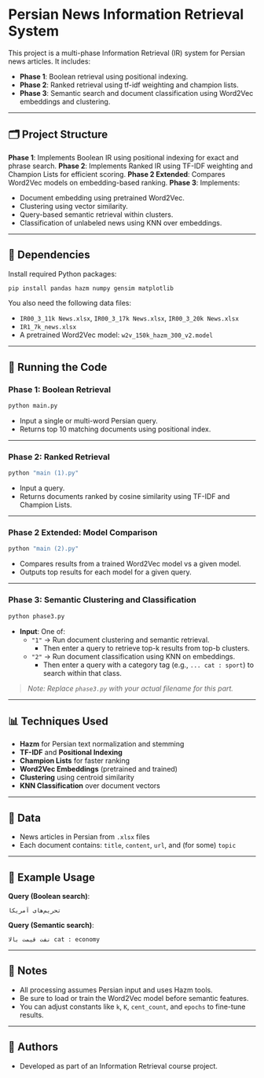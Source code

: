 # Persian News Information Retrieval System

This project is a multi-phase Information Retrieval (IR) system for Persian news articles. It includes:
- **Phase 1**: Boolean retrieval using positional indexing.
- **Phase 2**: Ranked retrieval using tf-idf weighting and champion lists.
- **Phase 3**: Semantic search and document classification using Word2Vec embeddings and clustering.

---

## 🗂 Project Structure

**Phase 1**: Implements Boolean IR using positional indexing for exact and phrase search.
**Phase 2**: Implements Ranked IR using TF-IDF weighting and Champion Lists for efficient scoring.
**Phase 2 Extended**: Compares Word2Vec models on embedding-based ranking.
**Phase 3**:  Implements:
  - Document embedding using pretrained Word2Vec.
  - Clustering using vector similarity.
  - Query-based semantic retrieval within clusters.
  - Classification of unlabeled news using KNN over embeddings.

---

## 🧠 Dependencies

Install required Python packages:

```bash
pip install pandas hazm numpy gensim matplotlib
```

You also need the following data files:
- `IR00_3_11k News.xlsx`, `IR00_3_17k News.xlsx`, `IR00_3_20k News.xlsx`
- `IR1_7k_news.xlsx`
- A pretrained Word2Vec model: `w2v_150k_hazm_300_v2.model`

---

## 🚀 Running the Code

### Phase 1: Boolean Retrieval

```bash
python main.py
```
- Input a single or multi-word Persian query.
- Returns top 10 matching documents using positional index.

---

### Phase 2: Ranked Retrieval

```bash
python "main (1).py"
```
- Input a query.
- Returns documents ranked by cosine similarity using TF-IDF and Champion Lists.

---

### Phase 2 Extended: Model Comparison

```bash
python "main (2).py"
```
- Compares results from a trained Word2Vec model vs a given model.
- Outputs top results for each model for a given query.

---

### Phase 3: Semantic Clustering and Classification

```bash
python phase3.py
```

- **Input**: One of:
  - `"1"` → Run document clustering and semantic retrieval.
    - Then enter a query to retrieve top-k results from top-b clusters.
  - `"2"` → Run document classification using KNN on embeddings.
    - Then enter a query with a category tag (e.g., `... cat : sport`) to search within that class.

> *Note: Replace `phase3.py` with your actual filename for this part.*

---

## 📊 Techniques Used

- **Hazm** for Persian text normalization and stemming
- **TF-IDF** and **Positional Indexing**
- **Champion Lists** for faster ranking
- **Word2Vec Embeddings** (pretrained and trained)
- **Clustering** using centroid similarity
- **KNN Classification** over document vectors

---

## 📁 Data

- News articles in Persian from `.xlsx` files
- Each document contains: `title`, `content`, `url`, and (for some) `topic`

---

## 🧪 Example Usage

**Query (Boolean search)**:
```
تحریم‌های آمریکا
```

**Query (Semantic search)**:
```
نفت قیمت بالا cat : economy
```

---

## 📌 Notes

- All processing assumes Persian input and uses Hazm tools.
- Be sure to load or train the Word2Vec model before semantic features.
- You can adjust constants like `k`, `K`, `cent_count`, and `epochs` to fine-tune results.

---

## 📝 Authors

- Developed as part of an Information Retrieval course project.
